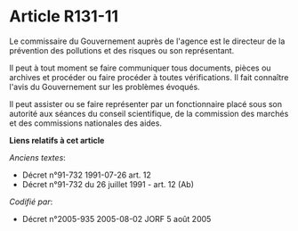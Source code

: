 # Article R131-11

Le commissaire du Gouvernement auprès de l'agence est le directeur de la prévention des pollutions et des risques ou son
représentant.

Il peut à tout moment se faire communiquer tous documents, pièces ou archives et procéder ou faire procéder à toutes
vérifications. Il fait connaître l'avis du Gouvernement sur les problèmes évoqués.

Il peut assister ou se faire représenter par un fonctionnaire placé sous son autorité aux séances du conseil scientifique, de
la commission des marchés et des commissions nationales des aides.

**Liens relatifs à cet article**

_Anciens textes_:

  - Décret n°91-732 1991-07-26 art. 12
  - Décret n°91-732 du 26 juillet 1991 - art. 12 (Ab)

_Codifié par_:

  - Décret n°2005-935 2005-08-02 JORF 5 août 2005
